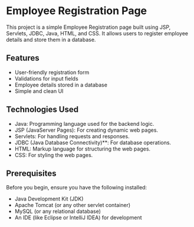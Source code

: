 # Employee Registration Page

This project is a simple Employee Registration page built using JSP, Servlets, JDBC, Java, HTML, and CSS. It allows users to register employee details and store them in a database.

## Features

- User-friendly registration form
- Validations for input fields
- Employee details stored in a database
- Simple and clean UI

## Technologies Used

- Java: Programming language used for the backend logic.
- JSP (JavaServer Pages): For creating dynamic web pages.
- Servlets: For handling requests and responses.
- JDBC (Java Database Connectivity)**: For database operations.
- HTML: Markup language for structuring the web pages.
- CSS: For styling the web pages.

## Prerequisites

Before you begin, ensure you have the following installed:

- Java Development Kit (JDK)
- Apache Tomcat (or any other servlet container)
- MySQL (or any relational database)
- An IDE (like Eclipse or IntelliJ IDEA) for development
